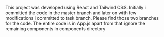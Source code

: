 This project was developed using React and Tailwind CSS.
Initially i ocmmitted the code in the master branch and later on with few modifications i committed to task branch. Please find those two branches for the code.
The entire code is in App.js apart from that ignore the remaining components in components directory
